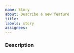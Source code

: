 ```yaml
---
name: Story
about: Describe a new feature
title: 
labels: story
assignees: 
---
```


### Description
